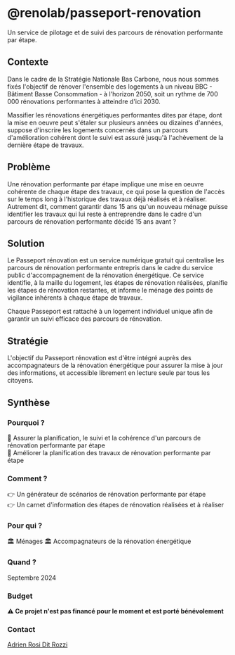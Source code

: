 # @renolab/passeport-renovation

Un service de pilotage et de suivi des parcours de rénovation performante par étape.

## Contexte

Dans le cadre de la Stratégie Nationale Bas Carbone, nous nous sommes fixés l'objectif de rénover l'ensemble des logements à un niveau BBC - Bâtiment Basse Consommation - à l'horizon 2050, soit un rythme de 700 000 rénovations performantes à atteindre d'ici 2030.

Massifier les rénovations énergétiques performantes dites par étape, dont la mise en oeuvre peut s'étaler sur plusieurs années ou dizaines d'années, suppose d'inscrire les logements concernés dans un parcours d'amélioration cohérent dont le suivi est assuré jusqu'à l'achèvement de la dernière étape de travaux.

## Problème

Une rénovation performante par étape implique une mise en oeuvre cohérente de chaque étape des travaux, ce qui pose la question de l'accès sur le temps long à l'historique des travaux déjà réalisés et à réaliser. Autrement dit, comment garantir dans 15 ans qu'un nouveau ménage puisse identifier les travaux qui lui reste à entreprendre dans le cadre d'un parcours de rénovation performante décidé 15 ans avant ?

## Solution

Le Passeport rénovation est un service numérique gratuit qui centralise les parcours de rénovation performante entrepris dans le cadre du service public d'accompagnement de la rénovation énergétique. Ce service identifie, à la maille du logement, les étapes de rénovation réalisées, planifie les étapes de rénovation restantes, et informe le ménage des points de vigilance inhérents à chaque étape de travaux.

Chaque Passeport est rattaché à un logement individuel unique afin de garantir un suivi efficace des parcours de rénovation.

## Stratégie

L'objectif du Passeport rénovation est d'être intégré auprès des accompagnateurs de la rénovation énergétique pour assurer la mise à jour des informations, et accessible librement en lecture seule par tous les citoyens.

## Synthèse

### Pourquoi ?

🎯 Assurer la planification, le suivi et la cohérence d'un parcours de rénovation performante par étape  
🎯 Améliorer la planification des travaux de rénovation performante par étape    

### Comment ?

👉 Un générateur de scénarios de rénovation performante par étape  
👉 Un carnet d'information des étapes de rénovation réalisées et à réaliser

### Pour qui ?

🏛️ Ménages
🏛️ Accompagnateurs de la rénovation énergétique  

### Quand ?

Septembre 2024

### Budget

**⚠️ Ce projet n'est pas financé pour le moment et est porté bénévolement**

### Contact

[Adrien Rosi Dit Rozzi](https://www.linkedin.com/in/adrienrosi/)
